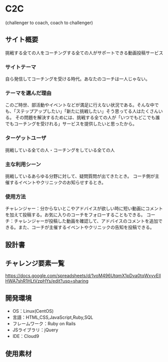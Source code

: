 # C2C
(challenger to coach, coach to challenger)
## サイト概要
挑戦する全ての人をコーチングする全ての人がサポートできる動画投稿サービス

### サイトテーマ
自ら発信してコーチングを受ける時代。あなたのコーチは一人じゃない。

### テーマを選んだ理由
このご時世、部活動やイベントなどが満足に行えない状況である。そんな中でも、「ステップアップしたい」「新たに挑戦したい」そう思ってる人はたくさんいる。
その問題を解決するためには、挑戦する全ての人が「いつでもどこでも誰でもコーチングを受けれる」サービスを提供したいと思ったから。

### ターゲットユーザ
挑戦している全ての人・コーチングをしている全ての人

### 主な利用シーン
挑戦しているあらゆる分野に対して、疑問質問が出てきたとき。
コーチ側が主催するイベントやクリニックのお知らせするとき。

### 使用方法
チャレンジャー：分からないとこやアドバイスが欲しい時に短い動画にコメントを加えて投稿する。お気に入りのコーチをフォローすることもできる。
コーチ：チャレンジャーが投稿した動画を確認して、アドバイスのコメントを追加できる。また、コーチが主催するイベントやクリニックの告知を投稿できる。

## 設計書

## チャレンジ要素一覧
https://docs.google.com/spreadsheets/d/1voM496UtqmX1pDva0tqWxyvEIlHWA7shR1HLtVzpHYs/edit?usp=sharing


## 開発環境
- OS：Linux(CentOS)
- 言語：HTML,CSS,JavaScript,Ruby,SQL
- フレームワーク：Ruby on Rails
- JSライブラリ：jQuery
- IDE：Cloud9

## 使用素材